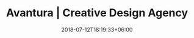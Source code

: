 ---
title: "Avantura | Creative Design Agency"
date: 2018-07-12T18:19:33+06:00
heading : "OUR SERVICES"
description : "We provide the best Web design and Web-related services specifically for psychologists and private practitioners. Our team is ready to create a website that will elevate your online presence and take your professional brand to the next level!"
expertise_title: "Website Development"
expertise_sectors: ["We closely follow all your requirements to make a new, unique website for you! We also take any existing design preferences and recommendations into account."]
expertise_title2: "Hosting"
expertise_sectors2: ["We provide reliable (known as \"bulletproof\") hosting services, so your website will be operational 24/7/365."]
expertise_title3: "Domain selection"
expertise_sectors3: ["Our specialists know that the right domain name could be a decisive factor in your website's popularity. We can help you choose the right one out of our time-tested list of domains to closely represent who you are and what you do!"]
---